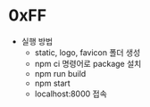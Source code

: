 # 0xFF

- 실행 방법
  - static, logo, favicon 폴더 생성
  - npm ci 명령어로 package 설치
  - npm run build
  - npm start
  - localhost:8000 접속

